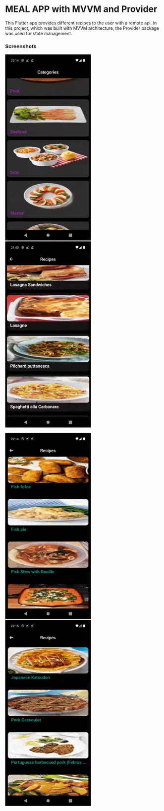 # MEAL APP with MVVM and Provider

This Flutter app provides different recipes to the user with a remote api. In this project, which was built with MVVM architecture, the Provider package was used for state management.

<h3 align="left">Screenshots</h3>
<p align="left"> 
<a> 
   <img src="screenshots/1.gif" alt="Screenshot1" height="600em"/> 
  </a> 
  <a> 
   <img src="screenshots/2.gif" alt="Screenshot2" height="600em"/> 
  </a> 
  <p align="left"> 
<a> 
   <img src="screenshots/3.gif" alt="Screenshot1" height="600em"/> 
  </a> 
  <a> 
   <img src="screenshots/4.gif" alt="Screenshot2" height="600em"/> 
  </a> 
  
  